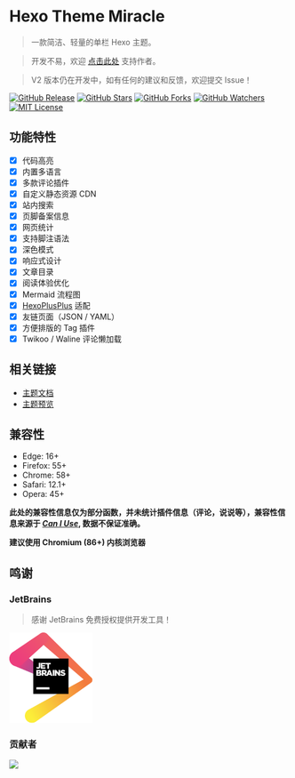 # Hexo Theme Miracle

> 一款简洁、轻量的单栏 Hexo 主题。

> 开发不易，欢迎 [点击此处](https://afdian.net/@ocoke) 支持作者。

> V2 版本仍在开发中，如有任何的建议和反馈，欢迎提交 Issue！

<a href="https://github.com/hifun-team/hexo-theme-miracle/releases/"><img src="https://badgen.net/github/release/hifun-team/hexo-theme-miracle" alt="GitHub Release"></a>
<a href="https://github.com/hifun-team/hexo-theme-miracle/stargazers"><img src="https://badgen.net/github/stars/hifun-team/hexo-theme-miracle" alt="GitHub Stars"></a>
<a href="https://github.com/hifun-team/hexo-theme-miracle/network/members"><img src="https://badgen.net/github/forks/hifun-team/hexo-theme-miracle" alt="GitHub Forks"></a>
<a href="https://github.com/hifun-team/hexo-theme-miracle/watchers"><img src="https://badgen.net/github/watchers/hifun-team/hexo-theme-miracle" alt="GitHub Watchers"></a>
<a href="https://github.com/hifun-team/hexo-theme-miracle/blob/master/LICENSE"><img src="https://badgen.net/github/license/hifun-team/hexo-theme-miracle" alt="MIT License"></a>

## 功能特性

- [x] 代码高亮
- [x] 内置多语言
- [x] 多款评论插件
- [x] 自定义静态资源 CDN
- [x] 站内搜索
- [x] 页脚备案信息
- [x] 网页统计
- [x] 支持脚注语法
- [x] 深色模式
- [x] 响应式设计
- [x] 文章目录
- [x] 阅读体验优化
- [x] Mermaid 流程图
- [x] [HexoPlusPlus](https://hexoplusplus.js.org) 适配
- [x] 友链页面（JSON / YAML）
- [x] 方便排版的 Tag 插件
- [x] Twikoo / Waline 评论懒加载

## 相关链接

- [主题文档](https://www.notion.so/Miracle-49659de5b1764e908c7496418f06277e)
- [主题预览](https://blog.yfun.top/)

## 兼容性

- Edge: 16+
- Firefox: 55+
- Chrome: 58+
- Safari: 12.1+
- Opera: 45+

**此处的兼容性信息仅为部分函数，并未统计插件信息（评论，说说等），兼容性信息来源于 *[Can I Use](https://caniuse.com/)*, 数据不保证准确。**

**建议使用 Chromium (86+) 内核浏览器**

## 鸣谢

### JetBrains

> 感谢 JetBrains 免费授权提供开发工具！

<a title="鸣谢 JetBrains 免费授权开发工具" href="https://www.jetbrains.com/" target="_blank">
  <img src="https://raw.githubusercontent.com/fluid-dev/static/690616966f34a58d66aa15ac7b550dd7bbc03967/hexo-theme-fluid/jetbrains.svg" width="150" alt="JetBrains">
</a>

### 贡献者

![](https://contrib.rocks/image?repo=hifun-team/hexo-theme-miracle)
